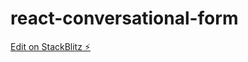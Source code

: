 # react-conversational-form

[Edit on StackBlitz ⚡️](https://stackblitz.com/edit/react-conversational-form-example-zvlwrw)